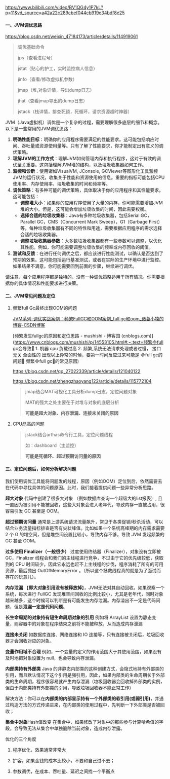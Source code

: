 https://www.bilibili.com/video/BV1QG4y1P7kL?p=11&vd_source=a42a22c289cbef044cb919e34bdf8e25

#### 一、JVM调优思路

https://blog.csdn.net/weixin_47184173/article/details/114919061

> 调优基础命令
>
> jps（查看进程号）
>
> jstat（贴心的护工，实时监控病人信息）
>
> jinfo（查看/修改虚拟机参数）
>
> jmap（堆,对象详情，导出dump日志）
>
> jhat（查看jmap导出的dump日志）
>
> jstack（栈详情，排查死锁，死循环，请求资源超时神器）

JVM（Java虚拟机）调优是一个复杂的过程，需要理解很多底层的细节和概念。以下是一些常用的JVM调优思路：

1. **明确性能目标**：明确你的应用程序需要满足的性能要求。这可能包括响应时间、吞吐量或资源使用量等。只有了解了性能要求，你才能制定出有意义的调优策略。
2. **理解JVM的工作方式**：理解JVM如何管理内存和执行程序，这对于有效的调优至关重要。这包括理解JVM堆的结构，以及垃圾收集器如何工作。
3. **监控和诊断**：使用诸如VisualVM, JConsole, GCViewer等图形化工具监控JVM的运行状况，收集关于性能和资源使用的信息。重要的指标可能包括CPU使用率、内存使用率、垃圾收集的时间和频率等。
4. **调优策略**：有多种可能的调优策略，具体取决于你的应用程序和其性能要求。这可能包括：
   - **调整堆大小**：如果你的应用程序使用了大量的内存，你可能需要增加JVM堆的大小。但是，这可能会增加垃圾收集的时间，因此需要权衡。
   - **选择合适的垃圾收集器**：Java有多种垃圾收集器，包括Serial GC，Parallel GC，CMS（Concurrent Mark Sweep），G1（Garbage First）等，每种垃圾收集器有不同的特性和用途，需要根据应用程序的需求选择合适的垃圾收集器。
   - **调整垃圾收集器参数**：大多数垃圾收集器都有一些参数可以调整，以优化其性能。例如，你可能需要调整垃圾收集的频率或内存回收的阈值。
5. **测试和反馈**：在进行任何调优之后，都应该进行性能测试，以确认是否达到了预期的效果。这可能包括运行基准测试，或者在实际的生产环境中进行监控。如果结果不满意，你可能需要回到前面的步骤，继续进行调优。

请注意，每个应用程序都是独特的，没有一种调优策略适用于所有情况。你需要根据你的具体情况和性能要求进行决策。

#### 二、JVM常见问题及定位

1. 频繁full Gc最终出现OOM的问题

   [JVM系列-调优实战案例：频繁FullGC和OOM案例_full gc和oom_诸葛小猿的博客-CSDN博客](https://blog.csdn.net/wuxiaolongah/article/details/114461027)

   [频繁发生fullgc的原因和定位思路 - mushishi - 博客园 (cnblogs.com)](https://www.cnblogs.com/mushishi/p/14553105.html#:~:text=频繁full gc会导致 1. 机器 cpu 负载过高 2. 频繁,系统无法请求处理或者过慢， 接口无关 全面性的 出现以上异常的时候，要第一时间反应过来可能是 full gc的问题 频繁full gc的常见原因)

   https://blog.csdn.net/qq_27022339/article/details/121040122

   https://blog.csdn.net/zhengzhaoyang122/article/details/115772104

   > jmap结合MAT可视化工具分析dump日志，定位问题对象
   >
   > MAT的强大之处主要在于对堆与对象的底层分析
   >
   > **可能是超大对象、内存泄漏、连接未关闭的原因**

2. CPU彪高的问题

   > jstack结合arthas命令行工具，定位问题线程
   >
   > 如：dashboard（主监控）
   >
   > **可能是死循环、超过预期访问量的原因**

#### 三、定位问题后，如何分析解决问题

我们使用调优工具能将问题发的线程，原因（例如OOM）定位到后，依然需要去在代码中寻找具体的问题原因。此时，我们接着提供问题一些异常分析思路。

**超大对象**
代码中创建了很多大对象 （例如数据库查询一个超级大的list报表）, 且一直因为被引用不能被回收，这些大对象会进入老年代，导致内存一直被占用，很容易引发 GC 甚至是 OOM。

**超过预期访问量**
通常是上游系统请求流量飙升，常见于各类促销/秒杀活动，可以结合业务流量指标排查是否有尖状峰值。比如如果一个系统高峰期的内存需求需要 2 个 G 的堆空间，但是堆空间设置比较小，导致内存不够，导致 JVM 发起频繁的 GC 甚至 OOM。

**过多使用 Finalizer（一般很少）**
过度使用终结器（Finalizer），对象没有立即被 GC，Finalizer 线程会和我们的主线程进行竞争，不过由于它的优先级较低，获取到的 CPU 时间较少，因此它永远也赶不上主线程的步伐，程序消耗了所有的可用资源，最后抛出 OutOfMemoryError 。（所以这个拯救线程真的就是为了面试而存在的玩意儿）。

**内存泄漏**
【**即大对象引用没有被释放掉**】，JVM无法对其自动回收。如果观察一个系统，每次进行 FullGC 发现堆空间回收的比例比较小，尤其是老年代，同时对象越来越多，这个时候可以判断是有可能发生内存泄漏。内存溢出不一定是代码问题，但是**泄漏一定是代码问题**。

**长生命周期的对象持有短生命周期对象的引用**
例如将 ArrayList 设置为静态变量，则容器中的对象在程序结束之前将不能被释放，从而造成内存泄漏

**连接未关闭**
如数据库连接、网络连接和 IO 连接等，只有连接被关闭后，垃圾回收器才会回收对应的对象。

**变量作用域不合理**
例如，一个变量的定义的作用范围大于其使用范围，如果没有及时地把对象设置为 null，也会导致内存泄漏。

**内部类持有外部类**
Java 的非静态内部类的这种创建方式，会隐式地持有外部类的引用，而且默认情况下这个引用是强引用，因此，如果内部类的生命周期长于外部类的生命周期，程序很容易就产生内存泄漏（垃圾回收器会回收掉外部类的实例，但由于内部类持有外部类的引用，导致垃圾回收器不能正常工作）

解决方法：你可以在**内部类的内部显示持有一个外部类的软引用(或弱引用)**，并通过构造方法的方式传递进来，在内部类的使用过程中，先判断一下外部类是否被回收；

**集合中对象**Hash值改变
在集合中，如果修改了对象中的那些参与计算哈希值的字段，会导致无法从集合中单独删除当前对象，造成内存泄露。

优化的三个角度

1. 程序优化，效果通常非常大

2. 扩容，如果金钱的成本比较小，不要和自己过不去；

3. 参数调优，在成本、吞吐量、延迟之间找一个平衡点